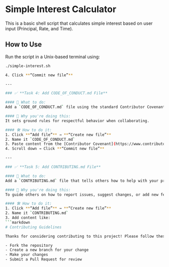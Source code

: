 # Simple Interest Calculator

This is a basic shell script that calculates simple interest based on user input (Principal, Rate, and Time).

## How to Use

Run the script in a Unix-based terminal using:

```bash
./simple-interest.sh

4. Click **“Commit new file”**

---

### ✅ **Task 4: Add CODE_OF_CONDUCT.md File**

#### 🔹 What to do:
Add a `CODE_OF_CONDUCT.md` file using the standard Contributor Covenant.

#### 🤔 Why you're doing this:
It sets ground rules for respectful behavior when collaborating.

#### 🛠️ How to do it:
1. Click **“Add file”** → **“Create new file”**
2. Name it `CODE_OF_CONDUCT.md`
3. Paste content from the [Contributor Covenant](https://www.contributor-covenant.org/version/2/0/code_of_conduct/)
4. Scroll down → Click **“Commit new file”**

---

### ✅ **Task 5: Add CONTRIBUTING.md File**

#### 🔹 What to do:
Add a `CONTRIBUTING.md` file that tells others how to help with your project.

#### 🤔 Why you're doing this:
To guide others on how to report issues, suggest changes, or add new features.

#### 🛠️ How to do it:
1. Click **“Add file”** → **“Create new file”**
2. Name it `CONTRIBUTING.md`
3. Add content like:
```markdown
# Contributing Guidelines

Thanks for considering contributing to this project! Please follow these steps:

- Fork the repository
- Create a new branch for your change
- Make your changes
- Submit a Pull Request for review

